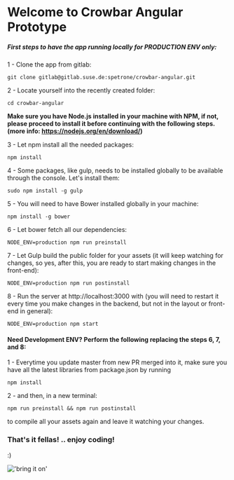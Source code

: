 # Welcome to Crowbar Angular Prototype

##### First steps to have the app running locally for PRODUCTION ENV only:

1 - Clone the app from gitlab:

`git clone gitlab@gitlab.suse.de:spetrone/crowbar-angular.git`

2 - Locate yourself into the recently created folder:

`cd crowbar-angular`

**Make sure you have Node.js installed in your machine with NPM, if not, please proceed to install it before continuing with the following steps. (more info: https://nodejs.org/en/download/)**

3 - Let npm install all the needed packages:

`npm install`

4 - Some packages, like gulp, needs to be installed globally to be available through the console. Let's install them:

`sudo npm install -g gulp`

5 - You will need to have Bower installed globally in your machine:

`npm install -g bower`

6 - Let bower fetch all our dependencies:

`NODE_ENV=production npm run preinstall`

7 - Let Gulp build the public folder for your assets (it will keep watching for changes, so yes, after this, you are ready to start making changes in the front-end):

`NODE_ENV=production npm run postinstall`

8 - Run the server at http://localhost:3000 with (you will need to restart it every time you make changes in the backend, but not in the layout or front-end in general):

`NODE_ENV=production npm start`

#### Need Development ENV? Perform the following replacing the steps 6, 7, and 8:

1 - Everytime you update master from new PR merged into it, make sure you have all the latest libraries from package.json by running

`npm install`

2 - and then, in a new terminal:

`npm run preinstall && npm run postinstall`

to compile all your assets again and leave it watching your changes.

### That's it fellas! .. enjoy coding! ###

:)

!['bring it on'](http://s2.quickmeme.com/img/0b/0bf4e6e37c1539469cf8adc3e3a63b98e3943ad3ee72bd2d9c8de9ba22eefdd2.jpg)
